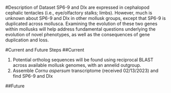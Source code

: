 #Description of Dataset
SP6-9 and Dlx are expressed in cephalopod cephalic tentacles (i.e., eye/olfactory stalks; limbs). However, much is unknown about SP6-9 and Dlx in other mollusk groups, except that SP6-9 is duplicated across mollusca. Examining the evolution of these two genes within mollusks will help address fundamental questions underlying the evolution of novel phenotypes, as well as the consequences of gene duplication and loss.


#Current and Future Steps
##Current
1) Potential ortholog sequences will be found using reciprocal BLAST across available mollusk genomes, with an annelid outgroup. 
2) Assemble *Cornu aspersum* transcriptome (received 02/13/2023) and find SP6-9 and Dlx

##Future
